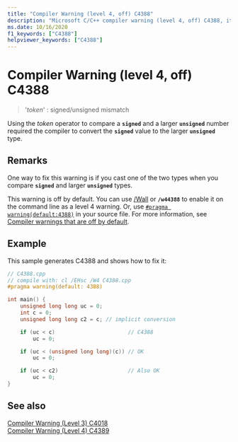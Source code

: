 ```yaml
---
title: "Compiler Warning (level 4, off) C4388"
description: "Microsoft C/C++ compiler warning (level 4, off) C4388, its causes and resolution."
ms.date: 10/16/2020
f1_keywords: ["C4388"]
helpviewer_keywords: ["C4388"]
---
```

# Compiler Warning (level 4, off) C4388

> '*token*' : signed/unsigned mismatch

Using the *token* operator to compare a **`signed`** and a larger **`unsigned`** number required the compiler to convert the **`signed`** value to the larger **`unsigned`** type.

## Remarks

One way to fix this warning is if you cast one of the two types when you compare **`signed`** and larger **`unsigned`** types.

This warning is off by default. You can use [/Wall](../../build/reference/compiler-option-warning-level.md) or **`/w44388`** to enable it on the command line as a level 4 warning. Or, use [`#pragma warning(default:4388)`](../../preprocessor/warning.md) in your source file. For more information, see [Compiler warnings that are off by default](../../preprocessor/compiler-warnings-that-are-off-by-default.md).

## Example

This sample generates C4388 and shows how to fix it:

```cpp
// C4388.cpp
// compile with: cl /EHsc /W4 C4388.cpp
#pragma warning(default: 4388)

int main() {
    unsigned long long uc = 0;
    int c = 0;
    unsigned long long c2 = c; // implicit conversion

    if (uc < c)                       // C4388
        uc = 0;

    if (uc < (unsigned long long)(c)) // OK
        uc = 0;

    if (uc < c2)                      // Also OK
        uc = 0;
}
```

## See also

[Compiler Warning (Level 3) C4018](compiler-warning-level-3-c4018.md)\
[Compiler Warning (Level 4) C4389](compiler-warning-level-4-c4389.md)

